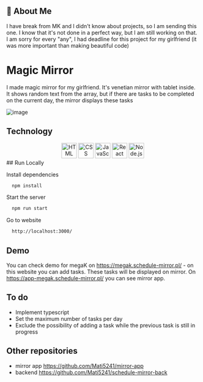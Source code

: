 
## 🚀 About Me
I have break from MK and I didn't know about projects, so I am sending this one. I know that it's not done in a perfect way, but I am still working on that. I am sorry for every "any", I had deadline for this project for my girlfriend (it was more important than making beautiful code)
# Magic Mirror

I made magic mirror for my girlfriend. It's venetian mirror with tablet inside. It shows random text from the array, but if there are tasks to be completed on the current day, the mirror displays these tasks


![image](https://github.com/Mati5241/schedule-mirror-front/assets/143203781/02c0b748-cd5d-4f0d-a193-cbad788ecbfb)


## Technology
<div align="center">
	<img width="40" src="https://user-images.githubusercontent.com/25181517/192158954-f88b5814-d510-4564-b285-dff7d6400dad.png" alt="HTML" title="HTML"/>
	<img width="40" src="https://user-images.githubusercontent.com/25181517/183898674-75a4a1b1-f960-4ea9-abcb-637170a00a75.png" alt="CSS" title="CSS"/>
	<img width="40" src="https://user-images.githubusercontent.com/25181517/117447155-6a868a00-af3d-11eb-9cfe-245df15c9f3f.png" alt="JavaScript" title="JavaScript"/>
	<img width="40" src="https://user-images.githubusercontent.com/25181517/183897015-94a058a6-b86e-4e42-a37f-bf92061753e5.png" alt="React" title="React"/>
	<img width="40" src="https://user-images.githubusercontent.com/25181517/183568594-85e280a7-0d7e-4d1a-9028-c8c2209e073c.png" alt="Node.js" title="Node.js"/>
</div>
## Run Locally

Install dependencies

```bash
  npm install
```

Start the server

```bash
  npm run start
```

Go to website

```bash
  http://localhost:3000/
```
## Demo

You can check demo for megaK on https://megak.schedule-mirror.pl/ - on this website you can add tasks. 
These tasks will be displayed on mirror. 
On https://app-megak.schedule-mirror.pl/ you can see mirror app.

## To do
- Implement typescript
- Set the maximum number of tasks per day
- Exclude the possibility of adding a task while the previous task is still in progress
 ## Other repositories

- mirror app https://github.com/Mati5241/mirror-app
- backend https://github.com/Mati5241/schedule-mirror-back
